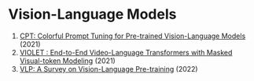 # Vision-Language Models
1. [CPT: Colorful Prompt Tuning for Pre-trained Vision-Language Models](https://arxiv.org/abs/2109.11797) (2021)
2. [VIOLET : End-to-End Video-Language Transformers with Masked Visual-token Modeling](https://arxiv.org/abs/2111.12681) (2021)
3. [VLP: A Survey on Vision-Language Pre-training](https://arxiv.org/abs/2202.09061) (2022)
